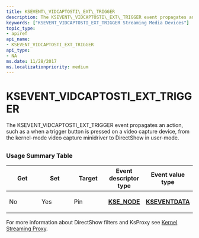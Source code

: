 ```yaml
---
title: KSEVENT\_VIDCAPTOSTI\_EXT\_TRIGGER
description: The KSEVENT\_VIDCAPTOSTI\_EXT\_TRIGGER event propagates an action, such as a when a trigger button is pressed on a video capture device, from the kernel-mode video capture minidriver to DirectShow in user-mode.
keywords: ["KSEVENT_VIDCAPTOSTI_EXT_TRIGGER Streaming Media Devices"]
topic_type:
- apiref
api_name:
- KSEVENT_VIDCAPTOSTI_EXT_TRIGGER
api_type:
- NA
ms.date: 11/28/2017
ms.localizationpriority: medium
---
```


# KSEVENT\_VIDCAPTOSTI\_EXT\_TRIGGER


The KSEVENT\_VIDCAPTOSTI\_EXT\_TRIGGER event propagates an action, such as a when a trigger button is pressed on a video capture device, from the kernel-mode video capture minidriver to DirectShow in user-mode.

## <span id="ddk_ksevent_vidcaptosti_ext_trigger_ks"></span><span id="DDK_KSEVENT_VIDCAPTOSTI_EXT_TRIGGER_KS"></span>


### <span id="usage_summary_table"></span><span id="USAGE_SUMMARY_TABLE"></span>Usage Summary Table

<table>
<colgroup>
<col width="20%" />
<col width="20%" />
<col width="20%" />
<col width="20%" />
<col width="20%" />
</colgroup>
<thead>
<tr class="header">
<th>Get</th>
<th>Set</th>
<th>Target</th>
<th>Event descriptor type</th>
<th>Event value type</th>
</tr>
</thead>
<tbody>
<tr class="odd">
<td><p>No</p></td>
<td><p>Yes</p></td>
<td><p>Pin</p></td>
<td><p><a href="/windows-hardware/drivers/ddi/ks/ns-ks-kse_node" data-raw-source="[&lt;strong&gt;KSE_NODE&lt;/strong&gt;](/windows-hardware/drivers/ddi/ks/ns-ks-kse_node)"><strong>KSE_NODE</strong></a></p></td>
<td><p><a href="/windows-hardware/drivers/ddi/ks/ns-ks-kseventdata" data-raw-source="[&lt;strong&gt;KSEVENTDATA&lt;/strong&gt;](/windows-hardware/drivers/ddi/ks/ns-ks-kseventdata)"><strong>KSEVENTDATA</strong></a></p></td>
</tr>
</tbody>
</table>

 

For more information about DirectShow filters and KsProxy see [Kernel Streaming Proxy](/windows-hardware/drivers/ddi/_stream/index).

